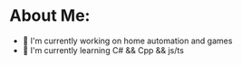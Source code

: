 # About Me:
- 🔭 I'm currently working on home automation and games<br>
- 🌱 I'm currently learning C# && Cpp && js/ts
